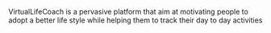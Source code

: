 VirtualLifeCoach is a pervasive platform that aim at motivating people to adopt a better life style while helping them to track their day to day activities
